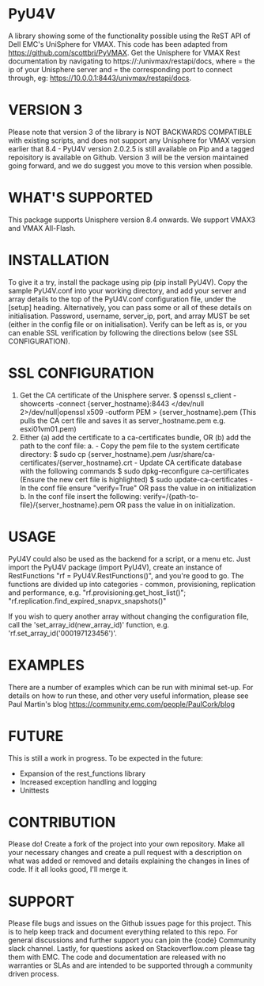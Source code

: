 # PyU4V
A library showing some of the functionality possible using the ReST API of Dell EMC's UniSphere for VMAX.
This code has been adapted from https://github.com/scottbri/PyVMAX.
Get the Unisphere for VMAX Rest documentation by navigating to https://<ip-address>:<port-number>/univmax/restapi/docs,
where <ip-address> = the ip of your Unisphere server and <port-number> = the corresponding port to connect through,
eg: https://10.0.0.1:8443/univmax/restapi/docs.

# VERSION 3
Please note that version 3 of the library is NOT BACKWARDS COMPATIBLE with existing scripts, and does not support any
Unisphere for VMAX version earlier that 8.4 - PyU4V version 2.0.2.5 is still available on Pip and a tagged repoisitory
is available on Github. Version 3 will be the version maintained going forward, and we do suggest you move to this
version when possible.

# WHAT'S SUPPORTED
This package supports Unisphere version 8.4 onwards. We support VMAX3 and VMAX All-Flash.

# INSTALLATION
To give it a try, install the package using pip (pip install PyU4V). Copy the sample PyU4V.conf into your working
directory, and add your server and array details to the top of the PyU4V.conf configuration file, under the [setup]
heading. Alternatively, you can pass some or all of these details on initialisation.
Password, username, server_ip, port, and array MUST be set (either in the config file or on initialisation).
Verify can be left as is, or you can enable SSL verification by following the directions below
(see SSL CONFIGURATION).

# SSL CONFIGURATION
1. Get the CA certificate of the Unisphere server.
	$ openssl s_client -showcerts -connect {server_hostname}:8443 </dev/null 2>/dev/null|openssl x509 -outform PEM > {server_hostname}.pem
    (This pulls the CA cert file and saves it as server_hostname.pem e.g. esxi01vm01.pem)
2.	Either (a) add the certificate to a ca-certificates bundle, OR (b) add the path to the conf file:
    a.
        - Copy the pem file to the system certificate directory:
	      $ sudo cp {server_hostname}.pem /usr/share/ca-certificates/{server_hostname}.crt
        - Update CA certificate database with the following commands
	      $ sudo dpkg-reconfigure ca-certificates (Ensure the new cert file is highlighted)
	      $ sudo update-ca-certificates
	    - In the conf file ensure "verify=True" OR pass the value in on initialization
	b.
        In the conf file insert the following:
        verify=/{path-to-file}/{server_hostname}.pem OR pass the value in on initialization.

# USAGE
PyU4V could also be used as the backend for a script, or a menu etc.
Just import the PyU4V package (import PyU4V), create an instance of RestFunctions "rf = PyU4V.RestFunctions()",
and you're good to go. The functions are divided up into categories - common, provisioning, replication and performance,
e.g. "rf.provisioning.get_host_list()"; "rf.replication.find_expired_snapvx_snapshots()"

If you wish to query another array without changing the configuration file, call the 'set_array_id(new_array_id)'
function, e.g. 'rf.set_array_id('000197123456')'.

# EXAMPLES
There are a number of examples which can be run with minimal set-up. For details on how to run these,
and other very useful information, please see Paul Martin's blog https://community.emc.com/people/PaulCork/blog

# FUTURE
This is still a work in progress. To be expected in the future:
- Expansion of the rest_functions library
- Increased exception handling and logging
- Unittests

# CONTRIBUTION
Please do! Create a fork of the project into your own repository. Make all your necessary changes and create a pull
request with a description on what was added or removed and details explaining the changes in lines of code.
If it all looks good, I'll merge it.

# SUPPORT
Please file bugs and issues on the Github issues page for this project. This is to help keep track and document
everything related to this repo. For general discussions and further support you can join the {code} Community
slack channel. Lastly, for questions asked on Stackoverflow.com please tag them with EMC. The code and
documentation are released with no warranties or SLAs and are intended to be supported through a community driven
process.
